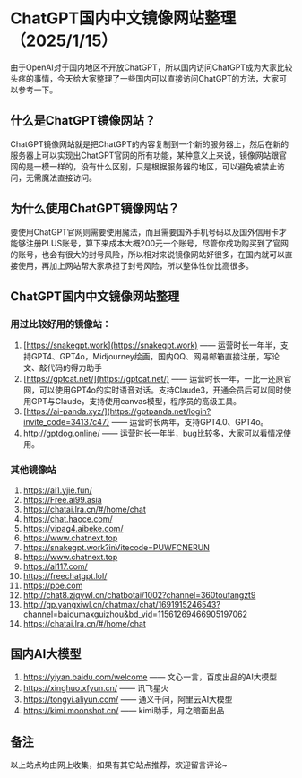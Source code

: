 # ChatGPT国内中文镜像网站整理（2025/1/15）
由于OpenAI对于国内地区不开放ChatGPT，所以国内访问ChatGPT成为大家比较头疼的事情，今天给大家整理了一些国内可以直接访问ChatGPT的方法，大家可以参考一下。

## 什么是ChatGPT镜像网站？
ChatGPT镜像网站就是把ChatGPT的内容复制到一个新的服务器上，然后在新的服务器上可以实现出ChatGPT官网的所有功能，某种意义上来说，镜像网站跟官网的是一模一样的，没有什么区别，只是根据服务器的地区，可以避免被禁止访问，无需魔法直接访问。

## 为什么使用ChatGPT镜像网站？
要使用ChatGPT官网则需要使用魔法，而且需要国外手机号码以及国外信用卡才能够注册PLUS账号，算下来成本大概200元一个账号，尽管你成功购买到了官网的账号，也会有很大的封号风险，所以相对来说镜像网站好很多，在国内就可以直接使用，再加上网站帮大家承担了封号风险，所以整体性价比高很多。

## ChatGPT国内中文镜像网站整理

### 用过比较好用的镜像站：
1. [https://snakegpt.work](https://snakegpt.work) —— 运营时长一年半，支持GPT4、GPT4o，Midjourney绘画，国内QQ、网易邮箱直接注册，写论文、敲代码的得力助手
2. [https://gptcat.net/](https://gptcat.net/) —— 运营时长一年，一比一还原官网，可以使用GPT4o的实时语音对话。支持Claude3，开通会员后可以同时使用GPT与Claude，支持使用canvas模型，程序员的高级工具。
3. [https://ai-panda.xyz/](https://gptpanda.net/login?invite_code=34137c47) —— 运营时长两年，支持GPT4.0、GPT4o。
4. http://gptdog.online/ —— 运营时长一年半，bug比较多，大家可以看情况使用。

### 其他镜像站
1. https://ai1.yjie.fun/ 
2. https://Free.ai99.asia
3. https://chatai.lra.cn/#/home/chat
4. https://chat.haoce.com/
5. https://vipag4.aibeke.com/
6. https://www.chatnext.top
7. https://snakegpt.work?inVitecode=PUWFCNERUN
8. https://www.chatnext.top
9. https://ai117.com/
10. https://freechatgpt.lol/
11. https://poe.com
12. http://chat8.zjqywl.cn/chatbotai/1002?channel=360toufangzt9
13. http://gp.yangxiwl.cn/chatmax/chat/1691915246543?channel=baidumaxguizhou&bd_vid=11561269466905197062
14. https://chatai.lra.cn/#/home/chat

## 国内AI大模型
1. https://yiyan.baidu.com/welcome —— 文心一言，百度出品的AI大模型
2. https://xinghuo.xfyun.cn/ —— 讯飞星火
3. https://tongyi.aliyun.com/ —— 通义千问，阿里云AI大模型
4. https://kimi.moonshot.cn/ —— kimi助手，月之暗面出品

## 备注
以上站点均由网上收集，如果有其它站点推荐，欢迎留言评论~
